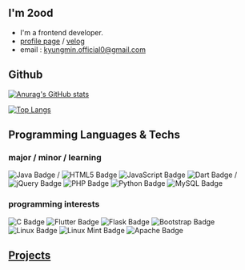 ## I'm 2ood

* I'm a frontend developer.
* [profile page](http://2ood.github.io/2ood) / [velog](https://velog.io/@2ood)
* email : kyungmin.official0@gmail.com


## Github

[![Anurag's GitHub stats](https://github-readme-stats.vercel.app/api?username=2ood&theme=great-gatsby)](https://github.com/anuraghazra/github-readme-stats)


[![Top Langs](https://github-readme-stats.vercel.app/api/top-langs/?username=2ood&layout=compact)](https://github.com/anuraghazra/github-readme-stats)

## Programming Languages & Techs

### major / minor / learning

![Java Badge](https://img.shields.io/badge/Java-007396?logo=java&logoColor=fff&style=flat-square) / 
![HTML5 Badge](https://img.shields.io/badge/HTML5-E34F26?logo=html5&logoColor=fff&style=flat-square) 
![JavaScript Badge](https://img.shields.io/badge/JavaScript-F7DF1E?logo=javascript&logoColor=000&style=flat-square) 
![Dart Badge](https://img.shields.io/badge/Dart-0175C2?logo=dart&logoColor=fff&style=flat-square) / 
![jQuery Badge](https://img.shields.io/badge/jQuery-0769AD?logo=jquery&logoColor=fff&style=flat-square) 
![PHP Badge](https://img.shields.io/badge/PHP-777BB4?logo=php&logoColor=fff&style=flat-square) 
![Python Badge](https://img.shields.io/badge/Python-3776AB?logo=python&logoColor=fff&style=flat-square)
![MySQL Badge](https://img.shields.io/badge/MySQL-4479A1?logo=mysql&logoColor=fff&style=flat-square)


### programming interests

![C Badge](https://img.shields.io/badge/C-A8B9CC?logo=c&logoColor=fff&style=flat-square)
![Flutter Badge](https://img.shields.io/badge/Flutter-02569B?logo=flutter&logoColor=fff&style=flat-square)
![Flask Badge](https://img.shields.io/badge/Flask-000?logo=flask&logoColor=fff&style=flat-square)
![Bootstrap Badge](https://img.shields.io/badge/Bootstrap-7952B3?logo=bootstrap&logoColor=fff&style=flat-square)
![Linux Badge](https://img.shields.io/badge/Linux-FCC624?logo=linux&logoColor=000&style=flat-square)
![Linux Mint Badge](https://img.shields.io/badge/Linux%20Mint-87CF3E?logo=linuxmint&logoColor=fff&style=flat-square)
![Apache Badge](https://img.shields.io/badge/Apache-D22128?logo=apache&logoColor=fff&style=flat-square)

## [Projects](https://github.com/2ood/projects.md)
